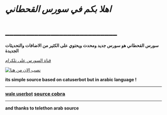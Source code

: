 
# *اهلا بكم في سورس القحطاني*
# ___________________________

**سورس القحطاني هو سورس جديد ومحدث ويحتوي على الكثير من الاضافات والتحديثات الجديدة**

[قناة السورس على نلكرام](https://t.me/ghtanisaeed)



[![نصب الان من هنا](https://www.herokucdn.com/deploy/button.svg)](https://heroku.com/deploy?template=https://github.com/cobarsyr/-COBRA)


**its simple source based on catuserbot but in arabic language !**
__________________________
**[wale userbot](https://t.me/ghtanisaeed)**
**[𝘀𝗼𝘂𝗿𝗰𝗲 𝗰𝗼𝗯𝗿𝗮](https://t.me/alsonnah_alnbwiah)**
__________________________
**and thanks to telethon arab source**
